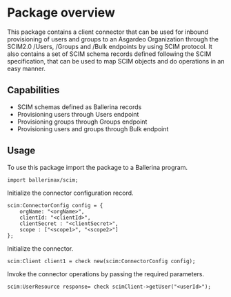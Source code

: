 
# Package overview
This package contains a client connector that can be used for inbound provisioning of users and groups to an Asgardeo Organization through the SCIM2.0 /Users, /Groups and /Bulk endpoints by using SCIM protocol. It also contains a set of SCIM schema records defined following the SCIM specification, that can be used to map SCIM objects and do operations in an easy manner.

## Capabilities

* SCIM schemas defined as Ballerina records
* Provisioning users through Users endpoint
* Provisioning groups through Groups endpoint
* Provisioning users and groups through Bulk endpoint

## Usage

To use this package import the package to a Ballerina program.

```ballerina
import ballerinax/scim;
```
Initialize the connector configuration record.

```ballerina
scim:ConnectorConfig config = {
    orgName: "<orgName>",
    clientId: "<clientId>",
    clientSecret : "<clientSecret>",
    scope : ["<scope1>", "<scope2>"]
};
```

Initialize the connector.

```ballerina
scim:Client client1 = check new(scim:ConnectorConfig config);
```

Invoke the connector operations by passing the required parameters.

```ballerina
scim:UserResource response= check scimClient->getUser("<userId>");
```
